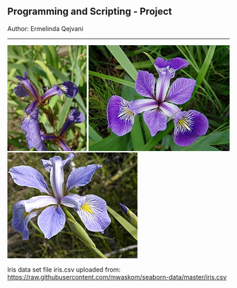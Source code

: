 
## Programming and Scripting - Project

Author: Ermelinda Qejvani

***
![Iris Setosa](/images/Iris_setosa.jpg)  ![Iris Versicolor](/images/Iris_versicolor.jpg)   ![Iris Virginica](/images/Iris_virginica.jpg)



Iris data set file iris.csv uploaded from:
https://raw.githubusercontent.com/mwaskom/seaborn-data/master/iris.csv

